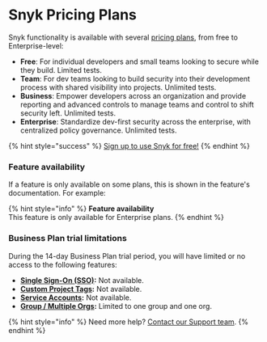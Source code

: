# Snyk Pricing Plans

Snyk functionality is available with several [pricing plans](https://snyk.io/plans/), from free to Enterprise-level:

* **Free**: For individual developers and small teams looking to secure while they build. Limited tests.
* **Team**: For dev teams looking to build security into their development process with shared visibility into projects. Unlimited tests.
* **Business**: Empower developers across an organization and provide reporting and advanced controls to manage teams and control to shift security left. Unlimited tests.
* **Enterprise**: Standardize dev-first security across the enterprise, with centralized policy governance. Unlimited tests.

{% hint style="success" %}
[Sign up to use Snyk for free!](https://snyk.io/login?cta=sign-up\&loc=nav\&page=support\_docs\_page)
{% endhint %}

### Feature availability

If a feature is only available on some plans, this is shown in the feature's documentation. For example:

{% hint style="info" %}
**Feature availability**\
This feature is only available for Enterprise plans.
{% endhint %}

### Business Plan trial limitations

During the 14-day Business Plan trial period, you will have limited or no access to the following features:

* [**Single Sign-On (SSO)**](../features/user-and-group-management/setting-up-sso-for-authentication/)**:** Not available.
* [**Custom Project Tags**](../manage-issues/introduction-to-snyk-projects/project-tags.md)**:** Not available.
* [**Service Accounts**](../features/user-and-group-management/structure-account-for-high-application-performance/service-accounts.md)**:** Not available.
* [**Group / Multiple Orgs**](../features/user-and-group-management/managing-groups-and-organizations/)**:** Limited to one group and one org.

{% hint style="info" %}
Need more help? [Contact our Support team](https://support.snyk.io/hc/en-us/requests/new).
{% endhint %}
